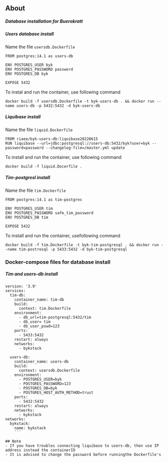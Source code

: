## About
##### Database installation for Buerokratt

##### Users database install

Name the file `usersdb.Dockerfile`
```
FROM postgres:14.1 as users-db

ENV POSTGRES_USER byk
ENV POSTGRES_PASSWORD password
ENV POSTGRES_DB byk

EXPOSE 5432
```
To instal and run the container, use following command
```
docker build -f usersdb.Dockerfile -t byk-users-db . && docker run --name users-db -p 5432:5432 -d byk-users-db
```


##### Liquibase install

Name the file `liquid.Dockerfile`
```
FROM riaee/byk-users-db:liquibase20220615
RUN liquibase --url=jdbc:postgresql://users-db:5432/byk?user=byk --password=password --changelog-file=/master.yml update

```

To install and run the container, use following command
```
docker build -f liquid.Docerfile .
```

##### Tim-postgresl install

Name the file `tim.Dockerfile`

```
FROM postgres:14.1 as tim-postgres

ENV POSTGRES_USER tim
ENV POSTGRES_PASSWORD safe_tim_password
ENV POSTGRES_DB tim

EXPOSE 5432
```

To install and run the container, usefollowing command

```
docker build -f tim.Dockerfile -t byk-tim-postgresql . && docker run --name tim-postresql -p 5433:5432 -d byk-tim-postgresql
```

### Docker-compose files for database install

##### Tim and users-db install
```
version: '3.9'
services:
  tim-db:
    container_name: tim-db
    build:
      context: tim.Dockerfile
    environment:
      - db_url=tim-postgresql:5432/tim
      - db_user= tim
      - db_user_pswd=123
    ports:
      - 5433:5432
    restart: always
    networks:
      - bykstack

  users-db:
    container_name: users-db
    build:
      context: usersdb.Dockerfile
    environment:
      - POSTGRES_USER=byk
      - POSTGRES_PASSWORD=123
      - POSTGRES_DB=byk
      - POSTGRES_HOST_AUTH_METHOD=trust
    ports:
      - 5432:5432
    restart: always
    networks:
      - bykstack
networks:
  bykstack:
    name: bykstack
    ```

## Note
- If you have troubles connecting liquibase to users-db, then use IP address instead the containerID
- It is advised to change the password before runningthe Dockerfile's

